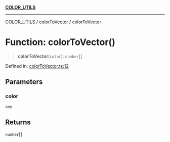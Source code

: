 [**COLOR_UTILS**](../../README.md)

***

[COLOR_UTILS](../../README.md) / [colorToVector](../README.md) / colorToVector

# Function: colorToVector()

> **colorToVector**(`color`): `number`[]

Defined in: [colorToVector.ts:12](https://github.com/dailker/everyutil/blob/26e2bb73429918cf0d08899e9efd90b82a42c92e/src/color/colorToVector.ts#L12)

## Parameters

### color

`any`

## Returns

`number`[]
